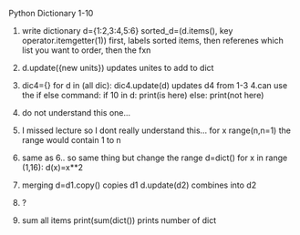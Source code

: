 Python Dictionary 1-10
1. write dictionary
d={1:2,3:4,5:6}
sorted_d=(d.items(), key operator.itemgetter(1))
first, labels sorted items, then referenes which list you want to order, then the fxn

2. d.update({new units})
updates unites to add to dict

3. dic4={}
for d in (all dic): dic4.update(d)
updates d4 from 1-3
4.can use the if else command:
if 10 in d:
print(is here)
else:
print(not here)

5. do not understand this one...

6. I missed lecture so I dont really understand this...
for x range(n,n=1)
the range would contain 1 to n

7. same as 6.. so same thing but change the range
d=dict()
for x in range (1,16):
d(x)=x**2

8. merging
d=d1.copy()
copies d1
d.update(d2)
combines into d2

9. ?
10. sum all items
print(sum(dict())
prints number of dict 
